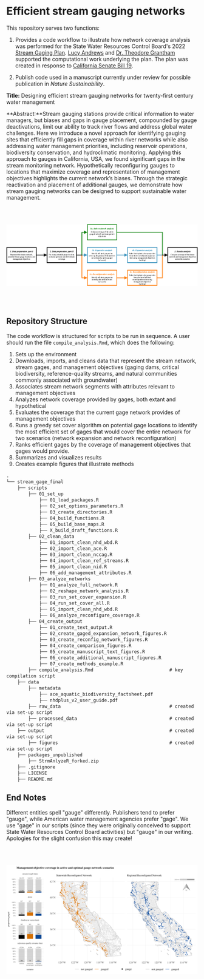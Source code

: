 # Efficient stream gauging networks

This repository serves two functions:

1. Provides a code workflow to illustrate how network coverage analysis was
performed for the State Water Resources Control Board's 2022 [Stream Gaging Plan](https://www.waterboards.ca.gov/waterrights/water_issues/programs/stream_gaging_plan/).
[Lucy Andrews](https://www.lucyrandrews.com/about) and [Dr. Theodore
Grantham](https://ourenvironment.berkeley.edu/people/theodore-grantham)
supported the computational work underlying the plan. The plan was created in response
to [California Senate Bill 19](https://leginfo.legislature.ca.gov/faces/billTextClient.xhtml?bill_id=201920200SB19).

2. Publish code used in a manuscript currently under review for possible
publication in _Nature Sustainability_.

**Title:** Designing efficient stream gauging networks for twenty-first century water management

**Abstract:**Stream gauging stations provide critical information to water managers, but biases and gaps in gauge placement, compounded by gauge deactivations, limit our ability to track river flows and address global water challenges. Here we introduce a novel approach for identifying gauging sites that efficiently fill gaps in coverage within river networks while also addressing water management priorities, including reservoir operations, biodiversity conservation, and hydroclimatic monitoring. Applying this approach to gauges in California, USA, we found significant gaps in the stream monitoring network. Hypothetically reconfiguring gauges to locations that maximize coverage and representation of management objectives highlights the current network’s biases. Through the strategic reactivation and placement of additional gauges, we demonstrate how stream gauging networks can be designed to support sustainable water management. 

<br>
<br>

![flow chart of methods](https://github.com/lucyrandrews/stream_gage_final/blob/main/data/metadata/methods_flowchart.png "flow chart of methods")

<br>
<br>

## Repository Structure

The code workflow is structured for scripts to be run in sequence. A user should
run the file `compile_analysis.Rmd`, which does the following:

1. Sets up the environment
2. Downloads, imports, and cleans data that represent the stream network, stream
gages, and management objectives (gaging dams, critical biodiversity, reference-quality
streams, and natural communities commonly associated with groundwater)
3. Associates stream network segments with attributes relevant to management objectives
4. Analyzes network coverage provided by gages, both extant and hypothetical
5. Evaluates the coverage that the current gage network provides of management
objectives
6. Runs a greedy set cover algorithm on potential gage locations to identify
the most efficient set of gages that would cover the entire network for two scenarios
(network expansion and network reconfiguration)
7. Ranks efficient gages by the coverage of management objectives that gages
would provide.
8. Summarizes and visualizes results
9. Creates example figures that illustrate methods


```
.
└── stream_gage_final  
    ├── scripts  
        ├── 01_set_up  
            ├── 01_load_packages.R  
            ├── 02_set_options_parameters.R
            ├── 03_create_directories.R  
            ├── 04_build_functions.R
            ├── 05_build_base_maps.R
            ├── X_build_draft_functions.R
        ├── 02_clean_data  
            ├── 01_import_clean_nhd_wbd.R
            ├── 02_import_clean_ace.R
            ├── 03_import_clean_nccag.R
            ├── 04_import_clean_ref_streams.R
            ├── 05_import_clean_nid.R
            ├── 06_add_management_attributes.R
        ├── 03_analyze_networks  
            ├── 01_analyze_full_network.R
            ├── 02_reshape_network_analysis.R
            ├── 03_run_set_cover_expansion.R
            ├── 04_run_set_cover_all.R
            ├── 05_import_clean_nhd_wbd.R
            ├── 06_analyze_reconfigure_coverage.R
        ├── 04_create_output  
            ├── 01_create_text_output.R
            ├── 02_create_gaged_expansion_network_figures.R
            ├── 03_create_reconfig_network_figures.R
            ├── 04_create_comparison_figures.R
            ├── 05_create_manuscript_text_figures.R
            ├── 06_create_additional_manuscript_figures.R
            ├── 07_create_methods_example.R
        ├── compile_analysis.Rmd                            # key compilation script
    ├── data  
        ├── metadata
            ├── ace_aquatic_biodiversity_factsheet.pdf 
            ├── nhdplus_v2_user_guide.pdf
        ├── raw_data                                        # created via set-up script
        ├── processed_data                                  # created via set-up script
    ├── output                                              # created via set-up script
        ├── figures                                         # created via set-up script
    ├── packages_unpublished  
        ├── StrmAnlyzeR_forked.zip  
    ├── .gitignore  
    ├── LICENSE  
    ├── README.md  
```

## End Notes

Different entities spell "gauge" differently. Publishers tend to prefer "gauge",
while American water management agencies prefer "gage". We use "gage" in our
scripts (since they were originally conceived to support State Water Resources
Control Board activities) but "gauge" in our writing. Apologies for the slight
confusion this may create!

<br>
<br>

![maps and graphs illustrating gage network reconfiguration scenarios](https://github.com/lucyrandrews/stream_gage_final/blob/main/data/metadata/example_result.png "maps and graphs illustrating gage network reconfiguration scenarios")